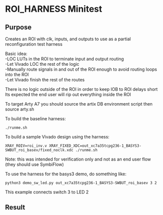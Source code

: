 # ROI_HARNESS Minitest

## Purpose
Creates an ROI with clk, inputs, and outputs to use as a partial reconfiguration test harness  

Basic idea:  
-LOC LUTs in the ROI to terminate input and output routing  
-Let Vivado LOC the rest of the logic  
-Manually route signals in and out of the ROI enough to avoid routing loops into the ROI  
-Let Vivado finish the rest of the routes  

There is no logic outside of the ROI in order to keep IOB to ROI delays short  
Its expected the end user will rip out everything inside the ROI  

To target Arty A7 you should source the artix DB environment script then source arty.sh  

To build the baseline harness:  
```
./runme.sh
```

To build a sample Vivado design using the harness:
```
XRAY_ROIV=roi_inv.v XRAY_FIXED_XDC=out_xc7a35tcpg236-1_BASYS3-SWBUT_roi_basev/fixed_noclk.xdc ./runme.sh
```
Note: this was intended for verification only and not as an end user flow (they should use SymbiFlow)

To use the harness for the basys3 demo, do something like:
```
python3 demo_sw_led.py out_xc7a35tcpg236-1_BASYS3-SWBUT_roi_basev 3 2
```
This example connects switch 3 to LED 2

## Result

